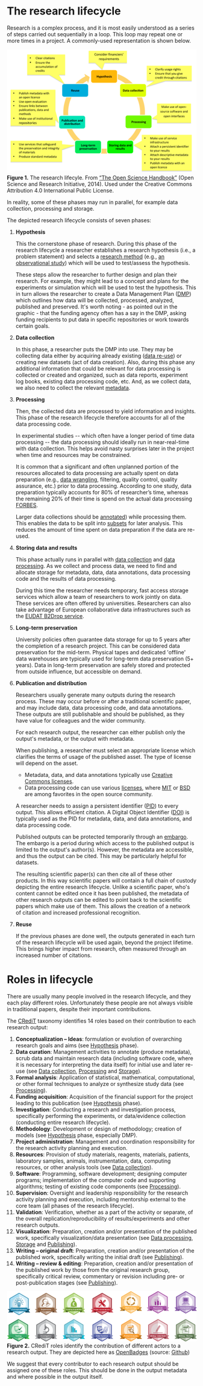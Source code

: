 # The research lifecycle

Research is a complex process, and it is most easily understood as a series of steps carried out sequentially in a loop. This loop may repeat one or more times in a project. A commonly-used representation is shown below.

![Research lifecyle](./img/ResearchLifecycle_foster.png)
**Figure 1.** The research lifecyle. From [“The Open Science Handbook”](https://www.fosteropenscience.eu/sites/default/files/pdf/3986.pdf) (Open Science and Research Initiative, 2014). Used under the Creative Commons Attribution 4.0 International Public License.

In reality, some of these phases may run in parallel, for example data collection, processing and storage.

The depicted research lifecycle consists of seven phases:

 1. **Hypothesis** <a name = "hypothesis"></a>

    This the cornerstone phase of research. During this phase of the research lifecycle a researcher establishes a research hypothesis (i.e., a problem statement) and selects a [research method](https://libguides.newcastle.edu.au/researchmethods) (e.g., [an observational study](http://www.psychologyandsociety.com/observationalstudy.html)) which will be used to test/assess the hypothesis.

    These steps allow the researcher to further design and plan their research. For example, they might lead to a concept and plans for the experiments or simulation which will be used to test the hypothesis. This in turn allows the researcher to create a Data Management Plan ([DMP]((https://dmponline.deic.dk/))) which outlines how data will be collected, processed, analyzed, published and preserved. It's worth noting - as pointed out in the graphic - that the funding agency often has a say in the DMP, asking funding recipients to put data in specific repositories or work towards certain goals.

 2. **Data collection** <a name = "data-collection"></a>

    In this phase, a researcher puts the DMP into use. They may be collecting data either by acquiring already existing ([data re-use](https://nnlm.gov/data/thesaurus/data-reuse)) or creating new datasets (act of data creation). Also, during this phase any additional information that could be relevant for data processing is collected or created and organized, such as data reports, experiment log books, existing data processing code, etc. And, as we collect data, we also need to collect the relevant [metadata](https://en.wikipedia.org/wiki/Metadata).


 3. **Processing** <a name = "data-processing"></a>

    Then, the collected data are processed to yield information and insights. This phase of the research lifecycle therefore accounts for all of the data processing code. 
    
    In experimental studies -- which often have a longer period of time data processing -- the data processing should ideally run in near-real-time with data collection. This helps avoid nasty surprises later in the project when time and resources may be constrained.
    
    It is common that a significant and often unplanned portion of the resources allocated to data processing are actually spent on data preparation (e.g., [data wrangling](https://en.wikipedia.org/wiki/Data_wrangling), filtering, quality control, quality assurance, etc.) prior to data processing. According to one study, data preparation typically accounts for 80% of researcher’s time, whereas the remaining 20% of their time is spend on the actual data processing [FORBES](https://bit.ly/2WwVPho).
    
    Larger data collections should be [annotated](https://zenodo.org/record/3522413)) while processing them. This enables the data to be split into [subsets](https://en.wikipedia.org/wiki/Subsetting) for later analysis. This reduces the amount of time spent on data preparation if the data are re-used.


 4. **Storing data and results** <a name = "data-storing"></a>

    This phase actually runs in parallel with [data collection](#data-collection) and [data processing](#data-processing). As we collect and process data, we need to find and allocate storage for metadata, data, data annotations, data processing code and the results of data processing.
    
    During this time the researcher needs temporary, fast access storage services which allow a team of researchers to work jointly on data. These services are often offered by universities. Researchers can also take advantage of European collaborative data infrastructures such as the [EUDAT B2Drop service](https://www.eudat.eu/services/b2drop).


 5. **Long-term preservation** <a name = "long-term-preservation"></a>

    University policies often guarantee data storage for up to 5 years after the completion of a research project. This can be considered data preservation for the mid-term. Physical tapes and dedicated 'offline' data warehouses are typically used for long-term data preservation (5+ years). Data in long-term preservation are safely stored and protected from outside influence, but accessible on demand.


 6. **Publication and distribution** <a name = "publishing"></a>

    Researchers usually generate many outputs during the research process. These may occur before or after a traditional scientific paper, and may include data, data processing code, and data annotations. These outputs are still publishable and should be published, as they have value for colleagues and the wider community.
    
    For each research output, the researcher can either publish only the output's metadata, or the output with metadata. 
    
    When publishing, a researcher must select an appropriate license which clarifies the terms of usage of the published asset. The type of license will depend on the asset.
    
    - Metadata, data, and data annotations typically use [Creative Commons licenses](https://creativecommons.org/choose/). 
    - Data processing code can use various [licenses](https://choosealicense.com/), where [MIT](https://opensource.org/licenses/MIT) or [BSD](https://opensource.org/licenses/BSD-3-Clause) are among favorites in the open source community. 
    
    A researcher needs to assign a persistent identifier ([PID](https://support.orcid.org/hc/en-us/articles/360006971013-What-are-Persistent-identifiers-PIDs-)) to every output. This allows efficient citation. A Digital Object Identifier ([DOI](https://en.wikipedia.org/wiki/Digital_object_identifier)) is typically used as the PID for metadata, data, and data annotations, and data processing code.

    Published outputs can be protected temporarily through an [embargo](https://en.wikipedia.org/wiki/Embargo_(academic_publishing)). The embargo is a period during which access to the published output is limited to the output's author(s). However, the metadata are accessible, and thus the output can be cited. This may be particularly helpful for datasets.

    The resulting scientific paper(s) can then cite all of these other products. In this way scientific papers will contain a full chain of custody depicting the entire research lifecycle. Unlike a scientific paper, who's content cannot be edited once it has been published, the metadata of other research outputs can be edited to point back to the scientific papers which make use of them. This allows the creation of a network of citation and increased professional recognition.


 7. **Reuse** <a name = "reuse"></a>

    If the previous phases are done well, the outputs generated in each turn of the research lifecycle will be used again, beyond the project lifetime. This brings higher impact from research, often measured through an increased number of citations.


# Roles in lifecycle

There are usually many people involved in the research lifecycle, and they each play different roles. Unfortunately these people are not always visible in traditional papers, despite their important contributions.

The [CRediT](https://casrai.org/credit/) taxonomy identifies 14 roles based on their contribution to each research output:

 1. **Conceptualization – Ideas**: formulation or evolution of overarching research goals and aims (see [Hypothesis](#hypothesis) phase).
 2. **Data curation**: Management activities to annotate (produce metadata), scrub data and maintain research data (including software code, where it is necessary for interpreting the data itself) for initial use and later re-use (see [Data collection](#data-collection), [Processing](#data-processing) and [Storage](#data-storing)).
 3. **Formal analysis**: Application of statistical, mathematical, computational, or other formal  techniques to analyze or synthesize study data (see [Processing](#data-processing)).
 4. **Funding acquisition**: Acquisition of the financial support for the project leading to this  publication (see [Hypothesis](#hypothesis) phase).
 5. **Investigation**: ​Conducting a research and investigation process, specifically performing the  experiments, or data/evidence collection (conducting entire research lifecycle).
 6. **Methodology**: Development or design of methodology; creation of models (see [Hypothesis](#hypothesis) phase, especially DMP).
 7. **Project administration**: Management and coordination responsibility for the research activity planning and execution.
 8. **Resources**: Provision of study materials, reagents, materials, patients, laboratory samples,  animals, instrumentation, data, computing resources, or other analysis tools (see [Data collection](#data-collection)).
 9. **Software**: Programming, software development; designing computer programs; implementation of the computer code and supporting algorithms; testing of existing code components (see [Processing](#data-processing)).
 10. **Supervision**: Oversight and leadership responsibility for the research activity planning and execution, including mentorship external to the core team (all phases of the research lifecycle).
 11. **Validation**: Verification, whether as a part of the activity or separate, of the overall replication/reproducibility of results/experiments and other research outputs.
 12. **Visualization**: Preparation, creation and/or presentation of the published work, specifically visualization/data presentation (see [Data processing](#data-processing), [Storage](#data-storing) and [Publishing](#publishing)).
 13. **Writing – original draft**: Preparation, creation and/or presentation of the published work, specifically writing the initial draft (see [Publishing](#publishing)).
 14. **Writing – review & editing**: Preparation, creation and/or presentation of the published work by those from the original research group, specifically critical review, commentary or revision including pre- or post-publication stages (see [Publishing](#publishing)).

![CRedit badges](./img/badges.png)
**Figure 2.** CRediT roles identify the contribution of different actors to a research output. They are depicted here as [OpenBadges](https://openbadges.org/about/) (source: [Github](https://github.com/akenall/Open-Contributorship-Badges/blob/master/Badge%20Files.md))

We suggest that every contributor to each research output should be assigned one of these roles. This should be done in the output metadata and where possible in the output itself.

